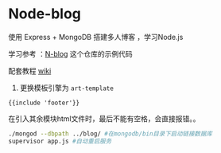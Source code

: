 # Node-blog
使用 Express + MongoDB 搭建多人博客 ，学习Node.js

学习参考 ：[N-blog](https://github.com/nswbmw/N-blog) 这个仓库的示例代码

配套教程 [wiki](https://github.com/nswbmw/N-blog/wiki/_pages)

1. 更换模板引擎为 `art-template`

```
{{include 'footer'}}
```
在引入其余模块html文件时，最后不能有空格，会直接报错。。

```sh
./mongod --dbpath ../blog/ #在mongodb/bin目录下启动链接数据库
supervisor app.js #自动重启服务
```
